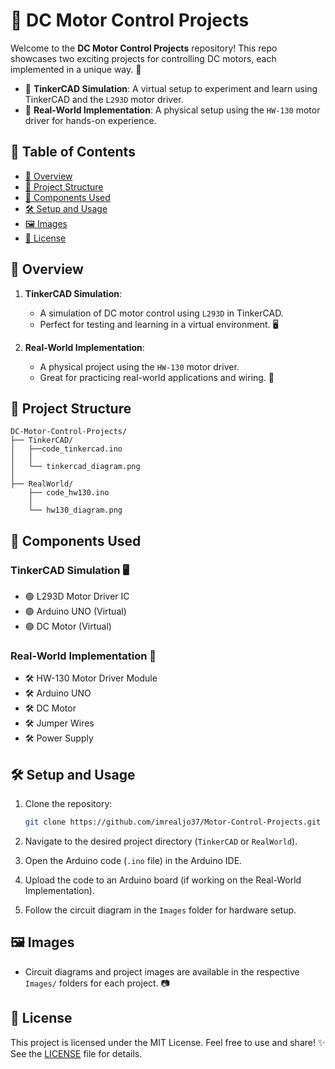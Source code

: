 # 🚀 DC Motor Control Projects

Welcome to the **DC Motor Control Projects** repository! This repo showcases two exciting projects for controlling DC motors, each implemented in a unique way. 🌟

- 🎨 **TinkerCAD Simulation**: A virtual setup to experiment and learn using TinkerCAD and the `L293D` motor driver.
- 🔧 **Real-World Implementation**: A physical setup using the `HW-130` motor driver for hands-on experience.

## 📑 Table of Contents
- [🌟 Overview](#-overview)
- [📁 Project Structure](#-project-structure)
- [🔌 Components Used](#-components-used)
- [🛠️ Setup and Usage](#️-setup-and-usage)
- [🖼️ Images](#-images)
- [📜 License](#-license)

## 🌟 Overview
1. **TinkerCAD Simulation**:
   - A simulation of DC motor control using `L293D` in TinkerCAD.
   - Perfect for testing and learning in a virtual environment. 🖥️

2. **Real-World Implementation**:
   - A physical project using the `HW-130` motor driver.
   - Great for practicing real-world applications and wiring. 🔌

## 📁 Project Structure
```
DC-Motor-Control-Projects/
├── TinkerCAD/
│   ├──code_tinkercad.ino
│   │  
│   └── tinkercad_diagram.png
│   
├── RealWorld/
    ├── code_hw130.ino
    │   
    └── hw130_diagram.png

```

## 🔌 Components Used
### TinkerCAD Simulation 🖥️
- 🟢 L293D Motor Driver IC
- 🟢 Arduino UNO (Virtual)
- 🟢 DC Motor (Virtual)

### Real-World Implementation 🔧
- 🛠️ HW-130 Motor Driver Module
- 🛠️ Arduino UNO
- 🛠️ DC Motor
- 🛠️ Jumper Wires
- 🛠️ Power Supply

## 🛠️ Setup and Usage
1. Clone the repository:
   ```bash
   git clone https://github.com/imrealjo37/Motor-Control-Projects.git
   ```

2. Navigate to the desired project directory (`TinkerCAD` or `RealWorld`).

3. Open the Arduino code (`.ino` file) in the Arduino IDE.

4. Upload the code to an Arduino board (if working on the Real-World Implementation).

5. Follow the circuit diagram in the `Images` folder for hardware setup.

## 🖼️ Images
- Circuit diagrams and project images are available in the respective `Images/` folders for each project. 📷

## 📜 License
This project is licensed under the MIT License. Feel free to use and share! ✨ See the [LICENSE](LICENSE) file for details.
